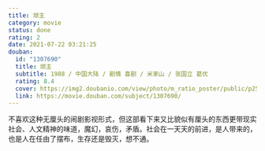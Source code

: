 ```yaml
---
title: 顽主
category: movie
status: done
rating: 2
date: 2021-07-22 03:21:25
douban:
  id: "1307690"
  title: 顽主
  subtitle: 1988 / 中国大陆 / 剧情 喜剧 / 米家山 / 张国立 葛优
  rating: 8.4
  cover: https://img2.doubanio.com/view/photo/m_ratio_poster/public/p2568766751.jpg
  link: https://movie.douban.com/subject/1307690/
---
```


不喜欢这种无厘头的闹剧影视形式，但这部看下来又比貌似有厘头的东西更带现实社会、人文精神的味道，魔幻，哀伤，矛盾。社会在一天天的前进，是人带来的，也是人在任由了摆布，生存还是毁灭，想不通。